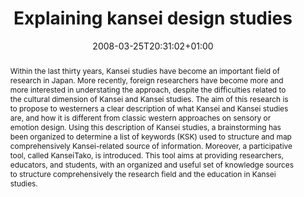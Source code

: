 ---
slug: explaining-kansei-design-studies
title: "Explaining kansei design studies"
layout: single
searchFilter: Publication
searchWeight: 8
publitype: inproceedings
subsection: conference
kansei: true
researchpage: true
institution:
    logo: Tsukuba
    short: 'U. of Tsukuba'
    web: "https://www.tsukuba.ac.jp/"
    name: "University of Tsukuba"
research: 
    -  kansei
date: 2008-03-25T20:31:02+01:00
citation:
    authors:
        1: ["Levy", "Pierre", "P."]
        2: ["Nakamori", "Shiho", "S."]
        3: ["Yamanaka", "Toshimasa", "T."]
    year: 2008
    title: "Explaining kansei design studies"
    proceedings: "the Proceedings of Design and Emotion Conference 2008 - D&E08"
    editors:
        1: ["Desmet", "Peter", "P.M.A."]
        2: ["Tsvetanova", "P.", "P."]
        3: ["Hekkert", "Paul", "P."]
        4: ["Justice", "L.", "L."]
    firstpage: "online"
    publisher: ["School of Design, The Hong Kong Polytechnic University", "Hong-Kong"]
reference: "Lévy, P., Nakamori, S., & Yamanaka, T. (2008). Explaining kansei design studies. In P.M.A., Desmet, S., Tsvetanova, P., Hekkert, & L., Justice (Eds.), the Proceedings of Design and Emotion Conference 2008 - D&E08. Hong-Kong: School of Design, The Hong Kong Polytechnic University."
abstract: "Within the last thirty years, Kansei studies have become an important field of research in Japan. More recently, foreign researchers have become more and more interested in understating the approach, despite the difficulties related to the cultural dimension of Kansei and Kansei studies. The aim of this research is to propose to westerners a clear description of what Kansei and Kansei studies are, and how it is different from classic western approaches on sensory or emotion design. Using this description of Kansei studies, a brainstorming has been organized to determine a list of keywords (KSK) used to structure and map comprehensively Kansei-related source of information. Moreover, a participative tool, called KanseiTako, is introduced. This tool aims at providing researchers, educators, and students, with an organized and useful set of knowledge sources to structure comprehensively the research field and the education in Kansei studies."
link:
    1: ["paper", "paper", "https://1drv.ms/b/s!AnQx_v88q65Qv4Q79xwN55NH20uTPA?e=v3JedJ"]
---